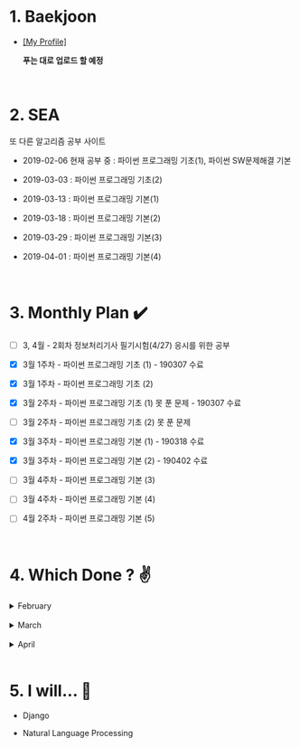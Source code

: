 # 1. Baekjoon 

* [[My Profile]](https://www.acmicpc.net/user/riim715) 

    **푸는 대로 업로드 할 예정**  

<br>

# 2. SEA

 또 다른 알고리즘 공부 사이트 

* 2019-02-06 현재 공부 중 : 파이썬 프로그래밍 기초(1), 파이썬 SW문제해결 기본

* 2019-03-03 : 파이썬 프로그래밍 기초(2)

* 2019-03-13 : 파이썬 프로그래밍 기본(1)

* 2019-03-18 : 파이썬 프로그래밍 기본(2)

* 2019-03-29 : 파이썬 프로그래밍 기본(3)

* 2019-04-01 : 파이썬 프로그래밍 기본(4)
<br>


# 3. Monthly Plan :heavy_check_mark: 

- [ ] 3, 4월 - 2회차 정보처리기사 필기시험(4/27) 응시를 위한 공부

- [X] 3월 1주차 - 파이썬 프로그래밍 기초 (1) - 190307 수료

- [X] 3월 1주차 - 파이썬 프로그래밍 기초 (2) 

- [X] 3월 2주차 - 파이썬 프로그래밍 기초 (1) 못 푼 문제 - 190307 수료

- [ ] 3월 2주차 - 파이썬 프로그래밍 기초 (2) 못 푼 문제 

- [X] 3월 3주차 - 파이썬 프로그래밍 기본 (1) - 190318 수료

- [X] 3월 3주차 - 파이썬 프로그래밍 기본 (2) - 190402 수료

- [ ] 3월 4주차 - 파이썬 프로그래밍 기본 (3)

- [ ] 3월 4주차 - 파이썬 프로그래밍 기본 (4)

- [ ] 4월 2주차 - 파이썬 프로그래밍 기본 (5)






<br>

# 4. Which Done ? :v:


<details>
  <summary>  February </summary>

날짜 | SEA | 틀린문제| BJ | 틀린문제
:---:|:---: |:---: |:---:|:---:
2/8 | #4828 | . | #15552, #2577, #4344 | .
2/9 | . | . | #2750<br> (Bubble / Insertion Sort) | .
2/10 | 7장 | ~~24,30,32차시~~ | . | #4834 - 미완
2/12 | 24차시 | ~~30, 32차시(오류)~~ |
2/14 | #6329 | . | #2751<br>(Merge / Heap Sort) |
2/15 | . | ~~8장 (함수로 정의 안함)~~ | 
2/20 | 6,8,9장 | ~~35차시~~ <br> ~~46,47,52,53차시~~ | 
2/25 | 8장 강의 <br> 52,53차시 |
2/28 | 파이썬 기초(1) <br> 개념 부족한 강의들  | 

</details>

<br> 
<details>
  <summary>  March  </summary>
  
|날짜 | SEA | 틀린문제| BJ | 틀린문제|
|:---:|:---: |:---: |:---:|:---: |
|3/3 | 30차시 | . | #2752 <br> (Counting / Radix Sort) | Radix Sort 코드 못 짬
|3/4 | 12장 <br> enumerate() | 2-(~~5,10~~,13)차시  | 
|3/5 | 1-(32,46,47)차시 <br> lambda식, reduce 메쏘드  | . |
|3/6 | 13장 <br> 1-(35)차시 | ~~2-(29,32,33)차시~~ |  
|3/11 | 15장 강의 | . | .  |
|3/12 | 15장 문제<br> 2-(32,33)차시 | .
|3/13 | 2-(5,10,41)차시 <br> 새로운 리스트내포 방식| ~~전기버스~~ | . 
|3/14 | 2-(40)차시 <br> 전기버스,숫자카드 | .
|3/18 | 구간합 | . 
|3/19 | . |  ~~색칠하기 <br> 부분집합의 합~~ | .
|3/21 | 부분집합의 합 |  | .
|3/23 | 색칠하기 |  | .
|3/27 | 특별한정렬 | 
|3/29 | 문자열 비교 <br> 글자수 | 회문 | . 

**3월 못 푼 문제  :  기초 2-(13)차시, 기본 3-(회문), 기본 4-(괄호검사)**

</details>

<br> 
<details>
  <summary>  April  </summary>
  
날짜 | SEA | 틀린문제| BJ | 틀린문제
:---:|:---: |:---: |:---:|:---:
4/1 | 반복문자지우기 | ~~괄호검사~~ | .
4/2 | 괄호검사, 이진탐색 <br> 2-(29)차시|
4/5 | . | 4 - (종이붙이기, 그래프경로) | .
</details>

<br>

# 5. I will... :see_no_evil:

* Django

* Natural Language Processing
